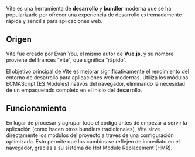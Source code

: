 Vite es una herramienta de **desarrollo** y **bundler** moderna que se ha popularizado por ofrecer una experiencia de desarrollo extremadamente rápida y sencilla para aplicaciones web.

## Origen
Vite fue creado por Evan You, el mismo autor de **Vue.js,** y su nombre proviene del francés "vite", que significa "rápido". 

El objetivo principal de Vite es mejorar significativamente el rendimiento del entorno de desarrollo para aplicaciones web modernas. Utiliza los módulos ECMAScript (ES Modules) nativos del navegador, eliminando la necesidad de un empaquetado completo en el inicio del desarrollo.

## Funcionamiento
En lugar de procesar y agrupar todo el código antes de empezar a servir la aplicación (como hacen otros bundlers tradicionales), Vite sirve directamente los módulos del proyecto a través de una configuración optimizada. Esto permite que los cambios se reflejen de inmediato en el navegador, gracias a su sistema de Hot Module Replacement (HMR).